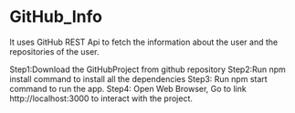 # GitHub_Info
It uses GitHub REST Api to fetch the information about the user and the repositories of the user.

Step1:Download the GitHubProject from github repository
Step2:Run npm install command to install all the dependencies
Step3: Run npm start command to run the app.
Step4: Open Web Browser, Go to link http://localhost:3000 to interact with the project.
